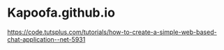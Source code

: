 # Kapoofa.github.io

https://code.tutsplus.com/tutorials/how-to-create-a-simple-web-based-chat-application--net-5931

